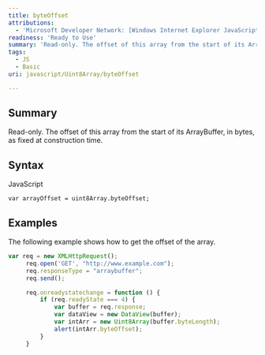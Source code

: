 ```yaml
---
title: byteOffset
attributions:
  - 'Microsoft Developer Network: [Windows Internet Explorer JavaScript reference Article](http://msdn.microsoft.com/en-us/library/ie/yek4tbz0%28v=vs.94%29.aspx)'
readiness: 'Ready to Use'
summary: 'Read-only. The offset of this array from the start of its ArrayBuffer, in bytes, as fixed at construction time.'
tags:
  - JS
  - Basic
uri: javascript/Uint8Array/byteOffset

---
```

## Summary

Read-only. The offset of this array from the start of its ArrayBuffer, in bytes, as fixed at construction time.

## Syntax

<span class="language">JavaScript</span>

    var arrayOffset = uint8Array.byteOffset;

## Examples

The following example shows how to get the offset of the array.

``` js
var req = new XMLHttpRequest();
     req.open('GET', "http://www.example.com");
     req.responseType = "arraybuffer";
     req.send();

     req.onreadystatechange = function () {
         if (req.readyState === 4) {
             var buffer = req.response;
             var dataView = new DataView(buffer);
             var intArr = new Uint8Array(buffer.byteLength);
             alert(intArr.byteOffset);
         }
     }
```

